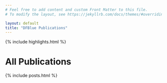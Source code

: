 ```yaml
---
# Feel free to add content and custom Front Matter to this file.
# To modify the layout, see https://jekyllrb.com/docs/themes/#overriding-theme-defaults

layout: default
title: "DFBlue Publications"
---
```


<div class="my-5"></div>

{% include highlights.html %}

<div class="my-5"></div>

<h1>All Publications</h1>
{% include posts.html %}